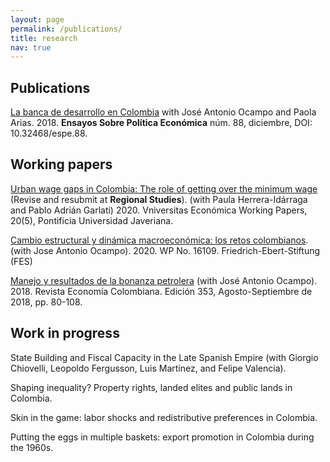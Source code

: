 ```yaml
---
layout: page
permalink: /publications/
title: research
nav: true
---
```


## Publications
[La banca de desarrollo en Colombia](https://ideas.repec.org/a/col/000107/017014.html) with José Antonio Ocampo and Paola Arias. 2018. **Ensayos Sobre Política Económica** núm. 88, diciembre, DOI: 10.32468/espe.88.


## Working papers
[Urban wage gaps in Colombia: The role of getting over the minimum wage](https://drive.google.com/file/d/1-7xZpaTmBcOvuJ2JwQ8nj_umqzjl3WdR/view) (Revise and resubmit at **Regional Studies**).  (with Paula Herrera-Idárraga and Pablo Adrián Garlati) 2020. Vniversitas Económica Working Papers, 20(5), Pontificia Universidad Javeriana.

[Cambio estructural y dinámica macroeconómica: los retos colombianos](https://www.google.com/url?q=http%3A%2F%2Flibrary.fes.de%2Fpdf-files%2Fbueros%2Fkolumbien%2F16109.pdf&sa=D). (with Jose Antonio Ocampo). 2020. WP No. 16109. Friedrich-Ebert-Stiftung (FES)

[Manejo y resultados de la bonanza petrolera](https://www.contraloria.gov.co/documents/20181/1379259/REC353.pdf/6be361e8-2a52-4262-8367-27bf34860240) (with José Antonio Ocampo). 2018. Revista Economía Colombiana. Edición 353, Agosto-Septiembre de 2018, pp. 80-108. 


## Work in progress
State Building and Fiscal Capacity in the Late Spanish Empire (with Giorgio Chiovelli, Leopoldo Fergusson, Luis Martinez, and Felipe Valencia).

Shaping inequality? Property rights, landed elites and public lands in Colombia.

Skin in the game: labor shocks and redistributive preferences in Colombia.

Putting the eggs in multiple baskets: export promotion in Colombia during the 1960s.

